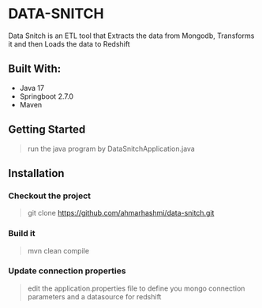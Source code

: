 # DATA-SNITCH

Data Snitch is an ETL tool that Extracts the data from Mongodb, Transforms it and then Loads the data to Redshift

## Built With:
* Java 17
* Springboot 2.7.0
* Maven

## Getting Started
>run the java program by DataSnitchApplication.java
 
## Installation
### Checkout the project
> git clone https://github.com/ahmarhashmi/data-snitch.git
### Build it
> mvn clean compile
### Update connection properties
>edit the application.properties file to define you mongo connection parameters and a datasource for redshift
